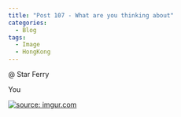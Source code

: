 ```yaml
---
title: "Post 107 - What are you thinking about"
categories:
  - Blog
tags:
  - Image
  - HongKong
---
```


@ Star Ferry

You

<a href="https://imgur.com/RzuP8v5"><img src="https://i.imgur.com/RzuP8v5.jpg" title="source: imgur.com" /></a>

<script src="https://utteranc.es/client.js"
        repo="serendipityinlife/serendipityinlife.github.io"
        issue-term="pathname"
        theme="github-light"
        crossorigin="anonymous"
        async>
</script>
